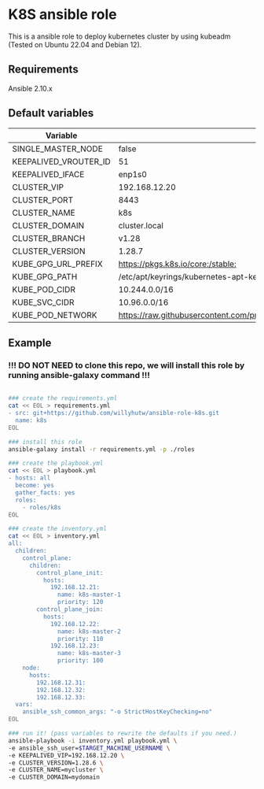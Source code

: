 # K8S ansible role

This is a ansible role to deploy kubernetes cluster by using kubeadm (Tested on Ubuntu 22.04 and Debian 12).

## Requirements

Ansible 2.10.x

## Default variables

| Variable              | Value                                                                                  |
| --------------------- | -------------------------------------------------------------------------------------- |
| SINGLE_MASTER_NODE    | false                                                                                  |
| KEEPALIVED_VROUTER_ID | 51                                                                                     |
| KEEPALIVED_IFACE      | enp1s0                                                                                 |
| CLUSTER_VIP           | 192.168.12.20                                                                          |
| CLUSTER_PORT          | 8443                                                                                   |
| CLUSTER_NAME          | k8s                                                                                    |
| CLUSTER_DOMAIN        | cluster.local                                                                          |
| CLUSTER_BRANCH        | v1.28                                                                                  |
| CLUSTER_VERSION       | 1.28.7                                                                                 |
| KUBE_GPG_URL_PREFIX   | <https://pkgs.k8s.io/core:/stable:>                                                    |
| KUBE_GPG_PATH         | /etc/apt/keyrings/kubernetes-apt-keyring.gpg                                           |
| KUBE_POD_CIDR         | 10.244.0.0/16                                                                          |
| KUBE_SVC_CIDR         | 10.96.0.0/16                                                                           |
| KUBE_POD_NETWORK      | <https://raw.githubusercontent.com/projectcalico/calico/v3.27.2/manifests/calico.yaml> |

## Example
### !!! DO NOT NEED to clone this repo, we will install this role by running ansible-galaxy command !!!

```bash

### create the requirements.yml
cat << EOL > requirements.yml
- src: git+https://github.com/willyhutw/ansible-role-k8s.git
  name: k8s
EOL

### install this role
ansible-galaxy install -r requirements.yml -p ./roles

### create the playbook.yml
cat << EOL > playbook.yml
- hosts: all
  become: yes
  gather_facts: yes
  roles:
    - roles/k8s
EOL

### create the inventory.yml
cat << EOL > inventory.yml
all:
  children:
    control_plane:
      children:
        control_plane_init:
          hosts:
            192.168.12.21:
              name: k8s-master-1
              priority: 120
        control_plane_join:
          hosts:
            192.168.12.22:
              name: k8s-master-2
              priority: 110
            192.168.12.23:
              name: k8s-master-3
              priority: 100
    node:
      hosts:
        192.168.12.31:
        192.168.12.32:
        192.168.12.33:
  vars:
    ansible_ssh_common_args: "-o StrictHostKeyChecking=no"
EOL

### run it! (pass variables to rewrite the defaults if you need.)
ansible-playbook -i inventory.yml playbook.yml \
-e ansible_ssh_user=$TARGET_MACHINE_USERNAME \
-e KEEPALIVED_VIP=192.168.12.20 \
-e CLUSTER_VERSION=1.28.6 \
-e CLUSTER_NAME=mycluster \
-e CLUSTER_DOMAIN=mydomain
```
